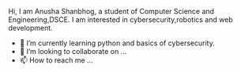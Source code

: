 Hi, I am Anusha Shanbhog, a student of Computer Science and Engineering,DSCE.
I am interested in cybersecurity,robotics and web development.
- 🌱 I’m currently learning python and basics of cybersecurity.
- 💞️ I’m looking to collaborate on ...
- 📫 How to reach me ...

<!---
anusha-shanbhog/anusha-shanbhog is a ✨ special ✨ repository because its `README.md` (this file) appears on your GitHub profile.
You can click the Preview link to take a look at your changes.
--->
